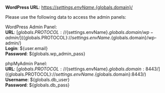 **WordPress URL**: [https://${settings.envName}.${globals.domain}/](https://${settings.envName}.${globals.domain}/)

Please use the following data to access the admin panels:

WordPress Admin Panel:   
**URL**: [${globals.PROTOCOL}://${settings.envName}.${globals.domain}/wp-admin/](${globals.PROTOCOL}://${settings.envName}.${globals.domain}/wp-admin/)  
**Login**: ${user.email}  
**Password**: ${globals.wp_admin_pass}  

phpMyAdmin Panel:   
**URL**: [${globals.PROTOCOL}://${settings.envName}.${globals.domain}:8443/](${globals.PROTOCOL}://${settings.envName}.${globals.domain}:8443/)  
**Username**: ${globals.db_user}    
**Password**: ${globals.db_pass}  
